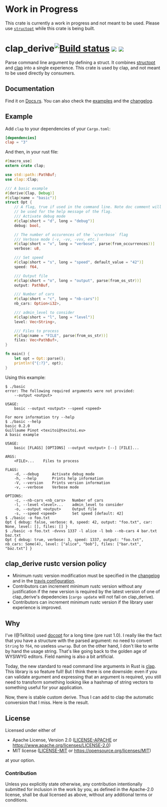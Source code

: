 # Work in Progress

This crate is currently a work in progress and not meant to be used. Please use [`structopt`](https://github.com/TeXitoi/structopt)
while this crate is being built.

# clap_derive[![Build status](https://travis-ci.org/kbknapp/clap_derive.svg?branch=master)](https://travis-ci.org/kbknapp/clap_derive) [![](https://img.shields.io/crates/v/clap_derive.svg)](https://crates.io/crates/clap_derive) [![](https://docs.rs/clap_derive/badge.svg)](https://docs.rs/clap_derive)

Parse command line argument by defining a struct.  It combines [structopt](https://github.com/TeXitoi/structopt) and [clap](https://crates.io/crates/clap) into a single experience. This crate is used by clap, and not meant to be used directly by
consumers.

## Documentation

Find it on [Docs.rs](https://docs.rs/clap_derive).  You can also check the [examples](https://github.com/kbknapp/clap_derive/tree/master/examples) and the [changelog](https://github.com/kbknapp/clap_derive/blob/master/CHANGELOG.md).

## Example

Add `clap` to your dependencies of your `Cargo.toml`:

```toml
[dependencies]
clap = "3"
```

And then, in your rust file:
```rust
#[macro_use]
extern crate clap;

use std::path::PathBuf;
use clap::Clap;

/// A basic example
#[derive(Clap, Debug)]
#[clap(name = "basic")]
struct Opt {
    // A flag, true if used in the command line. Note doc comment will
    // be used for the help message of the flag.
    /// Activate debug mode
    #[clap(short = "d", long = "debug")]
    debug: bool,

    // The number of occurences of the `v/verbose` flag
    /// Verbose mode (-v, -vv, -vvv, etc.)
    #[clap(short = "v", long = "verbose", parse(from_occurrences))]
    verbose: u8,

    /// Set speed
    #[clap(short = "s", long = "speed", default_value = "42")]
    speed: f64,

    /// Output file
    #[clap(short = "o", long = "output", parse(from_os_str))]
    output: PathBuf,

    /// Number of cars
    #[clap(short = "c", long = "nb-cars")]
    nb_cars: Option<i32>,

    /// admin_level to consider
    #[clap(short = "l", long = "level")]
    level: Vec<String>,

    /// Files to process
    #[clap(name = "FILE", parse(from_os_str))]
    files: Vec<PathBuf>,
}

fn main() {
    let opt = Opt::parse();
    println!("{:?}", opt);
}
```

Using this example:
```
$ ./basic
error: The following required arguments were not provided:
    --output <output>

USAGE:
    basic --output <output> --speed <speed>

For more information try --help
$ ./basic --help
basic 0.2.0
Guillaume Pinot <texitoi@texitoi.eu>
A basic example

USAGE:
    basic [FLAGS] [OPTIONS] --output <output> [--] [FILE]...

ARGS:
    <FILE>...    Files to process

FLAGS:
    -d, --debug      Activate debug mode
    -h, --help       Prints help information
    -V, --version    Prints version information
    -v, --verbose    Verbose mode

OPTIONS:
    -c, --nb-cars <nb_cars>   Number of cars
    -l, --level <level>...    admin_level to consider
    -o, --output <output>     Output file
    -s, --speed <speed>       Set speed [default: 42]
$ ./basic -o foo.txt
Opt { debug: false, verbose: 0, speed: 42, output: "foo.txt", car: None, level: [], files: [] }
$ ./basic -o foo.txt -dvvvs 1337 -l alice -l bob --nb-cars 4 bar.txt baz.txt
Opt { debug: true, verbose: 3, speed: 1337, output: "foo.txt", nb_cars: Some(4), level: ["alice", "bob"], files: ["bar.txt", "baz.txt"] }
```

## clap_derive rustc version policy

- Minimum rustc version modification must be specified in the [changelog](https://github.com/kbknapp/clap_derive/blob/master/CHANGELOG.md) and in the [travis configuration](https://github.com/kbknapp/clap_derive/blob/master/.travis.yml).
- Contributors can increment minimum rustc version without any justification if the new version is required by the latest version of one of clap_derive's depedencies (`cargo update` will not fail on clap_derive).
- Contributors can increment minimum rustc version if the library user experience is improved.

## Why

I've (@TeXitoi) used [docopt](https://crates.io/crates/docopt) for a long time (pre rust 1.0). I really like the fact that you have a structure with the parsed argument: no need to convert `String` to `f64`, no useless `unwrap`. But on the other hand, I don't like to write by hand the usage string. That's like going back to the golden age of WYSIWYG editors.  Field naming is also a bit artificial.

Today, the new standard to read command line arguments in Rust is [clap](https://crates.io/crates/clap).  This library is so feature full! But I think there is one downside: even if you can validate argument and expressing that an argument is required, you still need to transform something looking like a hashmap of string vectors to something useful for your application.

Now, there is stable custom derive. Thus I can add to clap the automatic conversion that I miss. Here is the result.

## License

Licensed under either of

- Apache License, Version 2.0 ([LICENSE-APACHE](LICENSE-APACHE) or <https://www.apache.org/licenses/LICENSE-2.0>)
- MIT license ([LICENSE-MIT](LICENSE-MIT) or <https://opensource.org/licenses/MIT>)

at your option.

### Contribution

Unless you explicitly state otherwise, any contribution intentionally submitted
for inclusion in the work by you, as defined in the Apache-2.0 license, shall be
dual licensed as above, without any additional terms or conditions.
